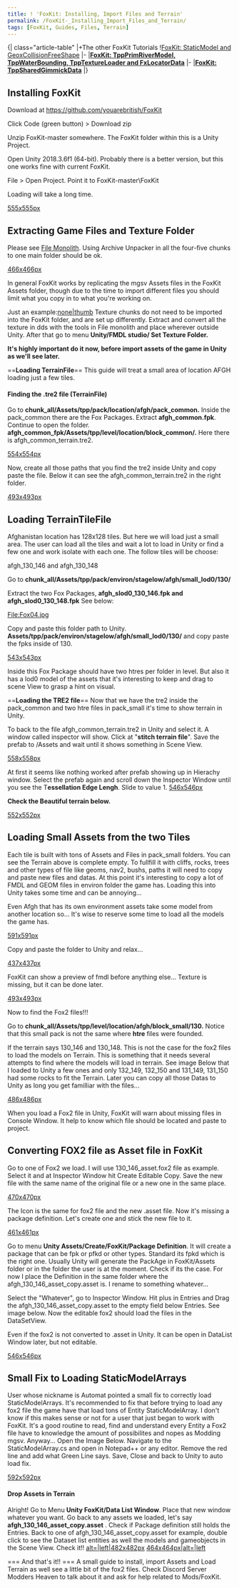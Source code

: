 ```yaml
---
title: ! 'FoxKit: Installing, Import Files and Terrain'
permalink: /FoxKit-_Installing_Import_Files_and_Terrain/
tags: [FoxKit, Guides, Files, Terrain]
---
```



{| class="article-table" |+The other FoxKit Tutorials \![FoxKit:
StaticModel and
GeoxCollisionFreeShape](/FoxKit-_StaticModel_and_GeoxCollisionFreeShape "wikilink")
|- |[**FoxKit: TppPrimRiverModel, TppWaterBounding, TppTextureLoader and
FxLocatorData**](/FoxKit-_TppPrimRiverModel_TppWaterBounding_TppTextureLoader_and_FxLocatorData "wikilink")
|- |**[FoxKit:
TppSharedGimmickData](/FoxKit-_TppSharedGimmickData "wikilink")** |}

## **Installing FoxKit**

Download at <https://github.com/youarebritish/FoxKit>

Click Code (green button) \> Download zip

Unzip FoxKit-master somewhere. The FoxKit folder within this is a Unity
Project.

Open Unity 2018.3.6f1 (64-bit). Probably there is a better version, but
this one works fine with current FoxKit.

File \> Open Project. Point it to FoxKit-master\\FoxKit

Loading will take a long time.

[555x555px](/File:FoxKit_Window.jpg "wikilink")

## **Extracting Game Files and Texture Folder**

Please see [File Monolith](/File_Monolith "wikilink"). Using Archive
Unpacker in all the four-five chunks to one main folder should be ok.

[466x466px](/File:FoxKit03.jpg "wikilink")

In general FoxKit works by replicating the mgsv Assets files in the
FoxKit Assets folder, though due to the time to import different files
you should limit what you copy in to what you're working on.

Just an example:[none|thumb](/File:AssetsFolder.jpg "wikilink")
Texture chunks do not need to be imported into the FoxKit folder, and
are set up differently. Extract and convert all the texture in dds with
the tools in File monolith and place wherever outside Unity. After that
go to menu **Unity/FMDL studio/ Set Texture Folder.**

**It's highly important do it now, before import assets of the game in
Unity as we'll see later.**


\==**Loading TerrainFile**== This guide will treat a small area of
location AFGH loading just a few tiles.

#### **Finding the .tre2 file (TerrainFile)**

Go to **chunk_all/Assets/tpp/pack/location/afgh/pack_common.** Inside
the pack_common there are the Fox Packages. Extract
**afgh_common.fpk**. Continue to open the folder.
**afgh_common_fpk/Assets/tpp/level/location/block_common/.** Here
there is afgh_common_terrain.tre2.

[554x554px](/File:Tre2.jpg "wikilink")

Now, create all those paths that you find the tre2 inside Unity and copy
paste the file. Below it can see the afgh_common_terrain.tre2 in the
right folder.

[493x493px](/File:Inunity.jpg "wikilink")

## **Loading TerrainTileFile**

Afghanistan location has 128x128 tiles. But here we will load just a
small area. The user can load all the tiles and wait a lot to load in
Unity or find a few one and work isolate with each one. The follow tiles
will be choose:

afgh_130_146 and afgh_130_148

Go to
**chunk_all/Assets/tpp/pack/environ/stagelow/afgh/small_lod0/130/**

Extract the two Fox Packages, **afgh_slod0_130_146.fpk and
afgh_slod0_130_148.fpk** See below:

[<File:Fox04.jpg>](/File:Fox04.jpg "wikilink")

Copy and paste this folder path to Unity.
**Assets/tpp/pack/environ/stagelow/afgh/small_lod0/130/** and copy
paste the fpks inside of 130.

[543x543px](/File:Iunity.jpg "wikilink")

Inside this Fox Package should have two htres per folder in level. But
also it has a lod0 model of the assets that it's interesting to keep and
drag to scene View to grasp a hint on visual.


\==**Loading the TRE2 file**== Now that we have the tre2 inside the
pack_common and two htre files in pack_small it's time to show terrain
in Unity.

To back to the file afgh_common_terrain.tre2 in Unity and select it. A
window called inspector will show. Click at "**stitch terrain file**".
Save the prefab to /Assets and wait until it shows something in Scene
View.

[558x558px](/File:Unity52.jpg "wikilink")

At first it seems like nothing worked after prefab showing up in
Hierachy window. Select the prefab again and scroll down the Inspector
Window until you see the T**essellation Edge Lengh**. Slide to value
1.
[546x546px](/File:Un6.jpg "wikilink")

**Check the Beautiful terrain below.**

[552x552px](/File:Terrainloaed.jpg "wikilink")

## **Loading Small Assets from the two Tiles**

Each tile is built with tons of Assets and Files in pack_small folders.
You can see the Terrain above is complete empty. To fullfill it with
cliffs, rocks, trees and other types of file like geoms, nav2, bushs,
paths it will need to copy and paste new files and datas. At this point
it's interesting to copy a lot of FMDL and GEOM files in environ folder
the game has. Loading this into Unity takes some time and can be
annoying...

Even Afgh that has its own environment assets take some model from
another location so... It's wise to reserve some time to load all the
models the game has.

[591x591px](/File:Paths02.jpg "wikilink")

Copy and paste the folder to Unity and relax...

[437x437px](/File:Relax.jpg "wikilink")

FoxKit can show a preview of fmdl before anything else... Texture is
missing, but it can be done later.

[493x493px](/File:Fmdl_view.jpg "wikilink")

Now to find the Fox2 files\!\!\!

Go to **chunk_all/Assets/tpp/level/location/afgh/block_small/130.**
Notice that this small pack is not the same where **htre** files were
founded.

If the terrain says 130_146 and 130_148. This is not the case for the
fox2 files to load the models on Terrain. This is something that it
needs several attempts to find where the models will load in terrain.
See image Below that I loaded to Unity a few ones and only 132_149,
132_150 and 131_149, 131_150 had some rocks to fit the Terrain. Later
you can copy all those Datas to Unity as long you get familliar with the
files...

[486x486px](/File:NoneedFornow.jpg "wikilink")

When you load a Fox2 file in Unity, FoxKit will warn about missing files
in Console Window. It help to know which file should be located and
paste to project.

## **Converting FOX2 file as Asset file in FoxKit**

Go to one of Fox2 we load. I will use 130_146_asset.fox2 file as
example. Select it and at Inspector Window hit Create Editable Copy.
Save the new file with the same name of the original file or a new one
in the same place.

[470x470px](/File:Hitbutton.jpg "wikilink")

The Icon is the same for fox2 file and the new .asset file. Now it's
missing a package definition. Let's create one and stick the new file to
it.

[461x461px](/File:Missingpackage.jpg "wikilink")

Go to menu **Unity Assets/Create/FoxKit/Package Definition**. It will
create a package that can be fpk or pfkd or other types. Standard its
fpkd which is the right one. Usually Unity will generate the PackAge in
FoxKit/Assets folder or in the folder the user is at the moment. Check
if its the case. For now I place the Definition in the same folder where
the afgh_130_146_asset_copy.asset is. I rename to something
whatever...

Select the "Whatever", go to Inspector Window. Hit plus in Entries and
Drag the afgh_130_146_asset_copy.asset to the empty field below
Entries. See image below. Now the editable fox2 should load the files in
the DataSetView.

Even if the fox2 is not converted to .asset in Unity. It can be open in
DataList Window later, but not editable.

[546x546px](/File:Aff.jpg "wikilink")

## **Small Fix to Loading StaticModelArrays**

User whose nickname is Automat pointed a small fix to correctly load
StaticModelArrays. It's recommended to fix that before trying to load
any fox2 file the game have that load tons of Entity StaticModelArray. I
don't know if this makes sense or not for a user that just began to work
with FoxKit. It's a good routine to read, find and understand every
Entity a Fox2 file have to knowledge the amount of possibilites and
nopes as Modding mgsv. Anyway... Open the Image Below. Navigate to the
StaticModelArray.cs and open in Notepad++ or any editor. Remove the red
line and add what Green Line says. Save, Close and back to Unity to auto
load fix.

[592x592px](/File:FixStaticModelArray.jpg "wikilink")

#### **Drop Assets in Terrain**

Alright\! Go to Menu **Unity FoxKit/Data List Window**. Place that new
window whatever you want. Go back to any assets we loaded, let's say
**afgh_130_146_asset_copy.asset** . Check if Package definition
still holds the Entries. Back to one of
afgh_130_146_asset_copy.asset for example, double click to see the
Dataset list entities as well the models and gameobjects in the Scene
View. Check it\!\!
[alt=|left|482x482px](/File:Finally.jpg "wikilink")
[464x464px|alt=|left](/File:Ending.jpg "wikilink")


\=== And that's it\!\! === A small guide to install, import Assets and
Load Terrain as well see a little bit of the fox2 files. Check Discord
Server Modders Heaven to talk about it and ask for help related to
Mods/FoxKit.